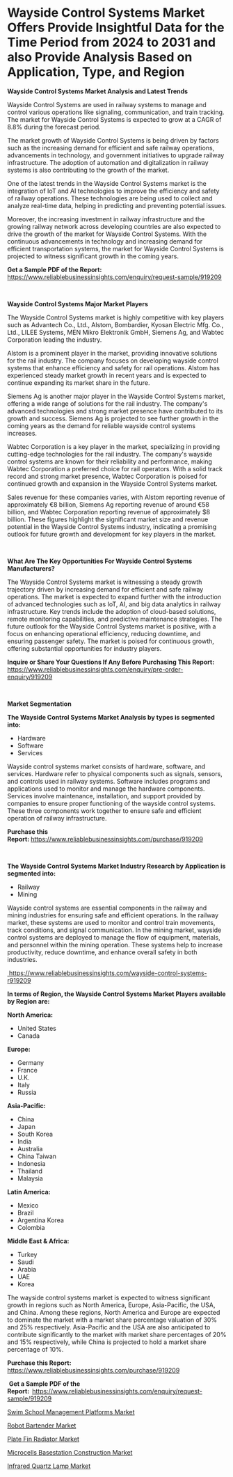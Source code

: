 <p><h1>Wayside Control Systems Market Offers Provide Insightful Data for the Time Period from 2024 to 2031 and also Provide Analysis Based on Application, Type, and Region</h1></p><p><strong>Wayside Control Systems Market Analysis and Latest Trends</strong></p>
<p><p>Wayside Control Systems are used in railway systems to manage and control various operations like signaling, communication, and train tracking. The market for Wayside Control Systems is expected to grow at a CAGR of 8.8% during the forecast period. </p><p>The market growth of Wayside Control Systems is being driven by factors such as the increasing demand for efficient and safe railway operations, advancements in technology, and government initiatives to upgrade railway infrastructure. The adoption of automation and digitalization in railway systems is also contributing to the growth of the market.</p><p>One of the latest trends in the Wayside Control Systems market is the integration of IoT and AI technologies to improve the efficiency and safety of railway operations. These technologies are being used to collect and analyze real-time data, helping in predicting and preventing potential issues.</p><p>Moreover, the increasing investment in railway infrastructure and the growing railway network across developing countries are also expected to drive the growth of the market for Wayside Control Systems. With the continuous advancements in technology and increasing demand for efficient transportation systems, the market for Wayside Control Systems is projected to witness significant growth in the coming years.</p></p>
<p><strong>Get a Sample PDF of the Report:&nbsp;</strong> <a href="https://www.reliablebusinessinsights.com/enquiry/request-sample/919209">https://www.reliablebusinessinsights.com/enquiry/request-sample/919209</a></p>
<p>&nbsp;</p>
<p><strong>Wayside Control Systems Major Market Players</strong></p>
<p><p>The Wayside Control Systems market is highly competitive with key players such as Advantech Co., Ltd., Alstom, Bombardier, Kyosan Electric Mfg. Co., Ltd., LILEE Systems, MEN Mikro Elektronik GmbH, Siemens Ag, and Wabtec Corporation leading the industry.</p><p>Alstom is a prominent player in the market, providing innovative solutions for the rail industry. The company focuses on developing wayside control systems that enhance efficiency and safety for rail operations. Alstom has experienced steady market growth in recent years and is expected to continue expanding its market share in the future.</p><p>Siemens Ag is another major player in the Wayside Control Systems market, offering a wide range of solutions for the rail industry. The company's advanced technologies and strong market presence have contributed to its growth and success. Siemens Ag is projected to see further growth in the coming years as the demand for reliable wayside control systems increases.</p><p>Wabtec Corporation is a key player in the market, specializing in providing cutting-edge technologies for the rail industry. The company's wayside control systems are known for their reliability and performance, making Wabtec Corporation a preferred choice for rail operators. With a solid track record and strong market presence, Wabtec Corporation is poised for continued growth and expansion in the Wayside Control Systems market.</p><p>Sales revenue for these companies varies, with Alstom reporting revenue of approximately €8 billion, Siemens Ag reporting revenue of around €58 billion, and Wabtec Corporation reporting revenue of approximately $8 billion. These figures highlight the significant market size and revenue potential in the Wayside Control Systems industry, indicating a promising outlook for future growth and development for key players in the market.</p></p>
<p>&nbsp;</p>
<p><strong>What Are The Key Opportunities For Wayside Control Systems Manufacturers?</strong></p>
<p><p>The Wayside Control Systems market is witnessing a steady growth trajectory driven by increasing demand for efficient and safe railway operations. The market is expected to expand further with the introduction of advanced technologies such as IoT, AI, and big data analytics in railway infrastructure. Key trends include the adoption of cloud-based solutions, remote monitoring capabilities, and predictive maintenance strategies. The future outlook for the Wayside Control Systems market is positive, with a focus on enhancing operational efficiency, reducing downtime, and ensuring passenger safety. The market is poised for continuous growth, offering substantial opportunities for industry players.</p></p>
<p><strong>Inquire or Share Your Questions If Any Before Purchasing This Report:</strong> <a href="https://www.reliablebusinessinsights.com/enquiry/pre-order-enquiry/919209">https://www.reliablebusinessinsights.com/enquiry/pre-order-enquiry/919209</a></p>
<p>&nbsp;</p>
<p><strong>Market Segmentation</strong></p>
<p><strong>The Wayside Control Systems Market Analysis by types is segmented into:</strong></p>
<p><ul><li>Hardware</li><li>Software</li><li>Services</li></ul></p>
<p><p>Wayside control systems market consists of hardware, software, and services. Hardware refer to physical components such as signals, sensors, and controls used in railway systems. Software includes programs and applications used to monitor and manage the hardware components. Services involve maintenance, installation, and support provided by companies to ensure proper functioning of the wayside control systems. These three components work together to ensure safe and efficient operation of railway infrastructure.</p></p>
<p><strong>Purchase this Report:&nbsp;</strong><a href="https://www.reliablebusinessinsights.com/purchase/919209">https://www.reliablebusinessinsights.com/purchase/919209</a></p>
<p>&nbsp;</p>
<p><strong>The Wayside Control Systems Market Industry Research by Application is segmented into:</strong></p>
<p><ul><li>Railway</li><li>Mining</li></ul></p>
<p><p>Wayside control systems are essential components in the railway and mining industries for ensuring safe and efficient operations. In the railway market, these systems are used to monitor and control train movements, track conditions, and signal communication. In the mining market, wayside control systems are deployed to manage the flow of equipment, materials, and personnel within the mining operation. These systems help to increase productivity, reduce downtime, and enhance overall safety in both industries.</p></p>
<p><a href="https://www.reliablebusinessinsights.com/wayside-control-systems-r919209">&nbsp;https://www.reliablebusinessinsights.com/wayside-control-systems-r919209</a></p>
<p><strong>In terms of Region, the Wayside Control Systems Market Players available by Region are:</strong></p>
<p>
    <p> <strong> North America: </strong>
        <ul>
            <li>United States</li>
            <li>Canada</li>
        </ul>
        </p> 
    <p> <strong> Europe: </strong>
        <ul>
            <li>Germany</li>
            <li>France</li>
            <li>U.K.</li>
            <li>Italy</li>
            <li>Russia</li>
        </ul>
        </p> 
    <p> <strong> Asia-Pacific: </strong>
        <ul>
            <li>China</li>
            <li>Japan</li>
            <li>South Korea</li>
            <li>India</li>
            <li>Australia</li>
            <li>China Taiwan</li>
            <li>Indonesia</li>
            <li>Thailand</li>
            <li>Malaysia</li>
        </ul>
        </p> 
    <p> <strong> Latin America: </strong>
        <ul>
            <li>Mexico</li>
            <li>Brazil</li>
            <li>Argentina Korea</li>
            <li>Colombia</li>
        </ul>
        </p> 
    <p> <strong> Middle East & Africa: </strong>
        <ul>
            <li>Turkey</li>
            <li>Saudi</li>
            <li>Arabia</li>
            <li>UAE</li>
            <li>Korea</li>
        </ul>
    </p>
    </p>
<p><p>The wayside control systems market is expected to witness significant growth in regions such as North America, Europe, Asia-Pacific, the USA, and China. Among these regions, North America and Europe are expected to dominate the market with a market share percentage valuation of 30% and 25% respectively. Asia-Pacific and the USA are also anticipated to contribute significantly to the market with market share percentages of 20% and 15% respectively, while China is projected to hold a market share percentage of 10%.</p></p>
<p><strong>Purchase this Report: </strong><a href="https://www.reliablebusinessinsights.com/purchase/919209">https://www.reliablebusinessinsights.com/purchase/919209</a></p>
<p>&nbsp;<strong>Get a Sample PDF of the Report:&nbsp;&nbsp;</strong><a href="https://www.reliablebusinessinsights.com/enquiry/request-sample/919209">https://www.reliablebusinessinsights.com/enquiry/request-sample/919209</a></p>
<p><strong></strong></p>
<p><p><a href="https://github.com/dmmanir420/Market-Research-Report-List-2/blob/main/swim-school-management-platforms-market.md">Swim School Management Platforms Market</a></p><p><a href="https://medium.com/@bernadette.james576/robot-bartender-market-a-global-and-regional-analysis-2024-2031-89f34f58ed71">Robot Bartender Market</a></p><p><a href="https://medium.com/@stephen.russell7684/global-plate-fin-radiator-industry-research-report-competitive-landscape-market-size-regional-eb1846d7c342">Plate Fin Radiator Market</a></p><p><a href="https://github.com/susanjprice2023/Market-Research-Report-List-2/blob/main/microcells-basestation-construction-market.md">Microcells Basestation Construction Market</a></p><p><a href="https://medium.com/@amelia.martin5698/global-infrared-quartz-lamp-market-is-projected-to-grow-at-a-cagr-of-14-7-7aeba2e974a7">Infrared Quartz Lamp Market</a></p></p>
